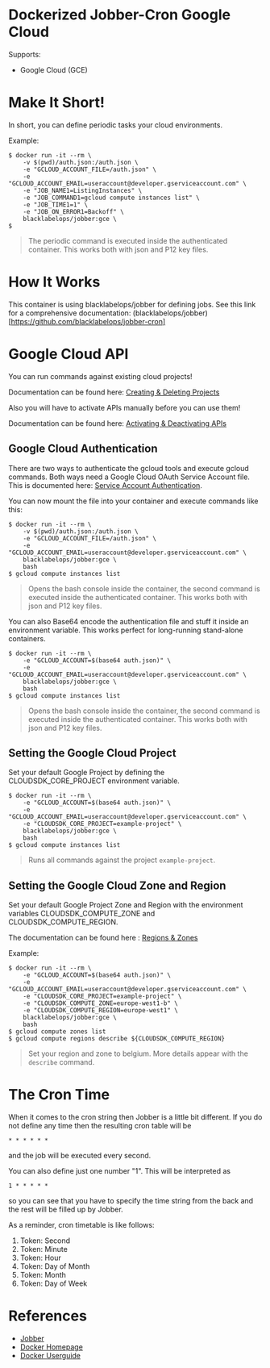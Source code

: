 # Dockerized Jobber-Cron Google Cloud

Supports:

* Google Cloud (GCE)

# Make It Short!

In short, you can define periodic tasks your cloud environments.

Example:

~~~~
$ docker run -it --rm \
    -v $(pwd)/auth.json:/auth.json \
    -e "GCLOUD_ACCOUNT_FILE=/auth.json" \
    -e "GCLOUD_ACCOUNT_EMAIL=useraccount@developer.gserviceaccount.com" \
    -e "JOB_NAME1=ListingInstances" \
    -e "JOB_COMMAND1=gcloud compute instances list" \
    -e "JOB_TIME1=1" \
    -e "JOB_ON_ERROR1=Backoff" \
    blacklabelops/jobber:gce \
$
~~~~

> The periodic command is executed inside the authenticated container. This works both with json and P12 key files.


# How It Works

This container is using blacklabelops/jobber for defining jobs. See this link for a comprehensive documentation: (blacklabelops/jobber)[https://github.com/blacklabelops/jobber-cron]

# Google Cloud API

You can run commands against existing cloud projects!

Documentation can be found here: [Creating & Deleting Projects](https://developers.google.com/console/help/new/#creatingdeletingprojects)

Also you will have to activate APIs manually before you can use them!

Documentation can be found here: [Activating & Deactivating APIs](https://developers.google.com/console/help/new/#activating-and-deactivating-apis)

## Google Cloud Authentication

There are two ways to authenticate the gcloud tools and execute gcloud commands. Both ways need
a Google Cloud OAuth Service Account file. This is documented here: [Service Account Authentication](https://cloud.google.com/storage/docs/authentication?hl=en#service_accounts).

You can now mount the file into your container and execute commands like this:

~~~~
$ docker run -it --rm \
    -v $(pwd)/auth.json:/auth.json \
    -e "GCLOUD_ACCOUNT_FILE=/auth.json" \
    -e "GCLOUD_ACCOUNT_EMAIL=useraccount@developer.gserviceaccount.com" \
    blacklabelops/jobber:gce \
    bash
$ gcloud compute instances list
~~~~

> Opens the bash console inside the container, the second command is executed inside the authenticated container. This works both with json and P12 key files.

You can also Base64 encode the authentication file and stuff it inside an environment variable. This works perfect for long-running stand-alone containers.

~~~~
$ docker run -it --rm \
    -e "GCLOUD_ACCOUNT=$(base64 auth.json)" \
    -e "GCLOUD_ACCOUNT_EMAIL=useraccount@developer.gserviceaccount.com" \
    blacklabelops/jobber:gce \
    bash
$ gcloud compute instances list
~~~~

> Opens the bash console inside the container, the second command is executed inside the authenticated container. This works both with json and P12 key files.

## Setting the Google Cloud Project

Set your default Google Project by defining the CLOUDSDK_CORE_PROJECT environment variable.

~~~~
$ docker run -it --rm \
    -e "GCLOUD_ACCOUNT=$(base64 auth.json)" \
    -e "GCLOUD_ACCOUNT_EMAIL=useraccount@developer.gserviceaccount.com" \
    -e "CLOUDSDK_CORE_PROJECT=example-project" \
    blacklabelops/jobber:gce \
    bash
$ gcloud compute instances list
~~~~

> Runs all commands against the project `example-project`.

## Setting the Google Cloud Zone and Region

Set your default Google Project Zone and Region with the environment variables CLOUDSDK_COMPUTE_ZONE and
CLOUDSDK_COMPUTE_REGION.

The documentation can be found here : [Regions & Zones](https://cloud.google.com/compute/docs/zones?hl=en)

Example:

~~~~
$ docker run -it --rm \
    -e "GCLOUD_ACCOUNT=$(base64 auth.json)" \
    -e "GCLOUD_ACCOUNT_EMAIL=useraccount@developer.gserviceaccount.com" \
    -e "CLOUDSDK_CORE_PROJECT=example-project" \
    -e "CLOUDSDK_COMPUTE_ZONE=europe-west1-b" \
    -e "CLOUDSDK_COMPUTE_REGION=europe-west1" \
    blacklabelops/jobber:gce \
    bash
$ gcloud compute zones list
$ gcloud compute regions describe ${CLOUDSDK_COMPUTE_REGION}
~~~~

> Set your region and zone to belgium. More details appear with the `describe` command.

# The Cron Time

When it comes to the cron string then Jobber is a little bit different. If you do not
define any time then the resulting cron table will be

~~~~
* * * * * *
~~~~

and the job will be executed every second.

You can also define just one number "1". This will be interpreted as

~~~~
1 * * * * *
~~~~

so you can see that you have to specify the time string from the back and the rest will be filled up by Jobber.

As a reminder, cron timetable is like follows:

1. Token: Second
1. Token: Minute
1. Token: Hour
1. Token: Day of Month
1. Token: Month
1. Token: Day of Week

# References

* [Jobber](https://github.com/dshearer/jobber)
* [Docker Homepage](https://www.docker.com/)
* [Docker Userguide](https://docs.docker.com/userguide/)
